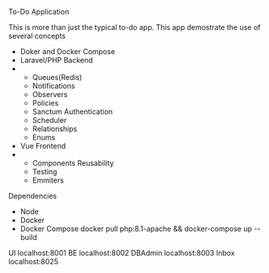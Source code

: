 To-Do Application

This is more than just the typical to-do app. This app demostrate the use of several concepts
- Doker and Docker Compose
- Laravel/PHP Backend
- - Queues(Redis)
  - Notifications
  - Observers
  - Policies
  - Sanctum Authentication
  - Scheduler
  - Relationships
  - Enums
- Vue Frontend
- - Components Reusability
  - Testing
  - Emmiters
 
Dependencies
- Node
- Docker
- Docker Compose
docker pull php:8.1-apache && docker-compose up --build

UI localhost:8001
BE localhost:8002
DBAdmin localhost:8003
Inbox localhost:8025


